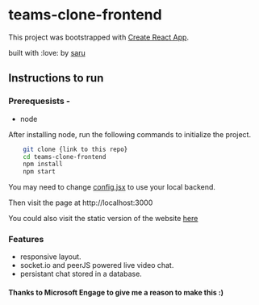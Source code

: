 # teams-clone-frontend

This project was bootstrapped with [Create React App](https://github.com/facebook/create-react-app).

built with :love: by [saru](https://github.com/saru-d2)

## Instructions to run

### Prerequesists -

- node 

After installing node, run the following commands to initialize the project.

```bash
    git clone {link to this repo}
    cd teams-clone-frontend
    npm install
    npm start
```

You may need to change [config.jsx](src/config.js) to use your local backend.

Then visit the page at http://localhost:3000

You could also visit the static version of the website [here](https://saru-d2.github.io/react-clone-frontend)

### Features

- responsive layout.
- socket.io and peerJS powered live video chat.
- persistant chat stored in a database.

#### Thanks to Microsoft Engage to give me a reason to make this :)